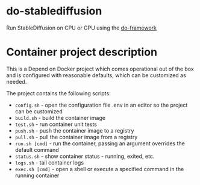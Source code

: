 # do-stablediffusion
Run StableDiffusion on CPU or GPU using the [do-framework](https://bit.ly/do-framework)

# Container project description


This is a Depend on Docker project which comes operational out of the box 
and is configured with reasonable defaults, which can be customized as needed.


The project contains the following scripts:
* `config.sh` - open the configuration file .env in an editor so the project can be customized
* `build.sh` - build the container image
* `test.sh` - run container unit tests
* `push.sh` - push the container image to a registry
* `pull.sh` - pull the container image from a registry
* `run.sh [cmd]` - run the container, passing an argument overrides the default command
* `status.sh` - show container status - running, exited, etc.
* `logs.sh` - tail container logs
* `exec.sh [cmd]` - open a shell or execute a specified command in the running container
